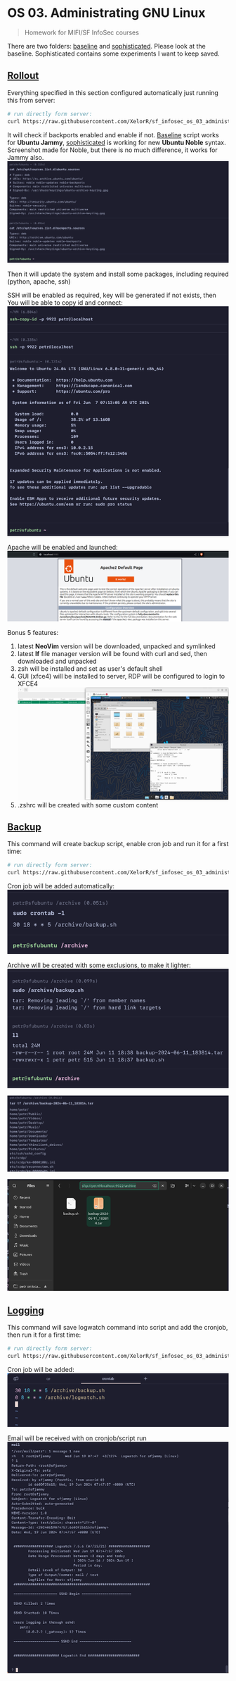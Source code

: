 # OS 03. Administrating GNU Linux

> Homework for MIFI/SF InfoSec courses

There are two folders: [baseline](./baseline/) and [sophisticated](./sophisticated/). Please look at the baseline. Sophisticated contains some experiments I want to keep saved.

## [Rollout](./baseline/rollout.sh)

Everything specified in this section configured automatically just running this from server:
```bash
# run directly form server:
curl https://raw.githubusercontent.com/XelorR/sf_infosec_os_03_administrating-linux/main/baseline/rollout.sh | bash -
```

It will check if backports enabled and enable if not. [Baseline](./baseline/rollout.sh) script works for **Ubuntu Jammy**, [sophisticated](./sophisticated/rollout.sh) is working for new **Ubuntu Noble** syntax. Screenshot made for Noble, but there is no much difference, it works for Jammy also.
![sources add](./assets/sources-list.png)

Then it will update the system and install some packages, including required (python, apache, ssh)

SSH will be enabled as required, key will be generated if not exists, then You will be able to copy id and connect:
![ssh - login successful](./assets/ssh-login-successful.png)

Apache will be enabled and launched:
![apache is running](./assets/apache-is-running.png)

Bonus 5 features:

1. latest **NeoVim** version will be downloaded, unpacked and symlinked
2. latest **lf** file manager version will be found with curl and sed, then downloaded and unpacked
3. zsh will be installed and set as user's default shell
4. GUI (xfce4) will be installed to server, RDP will be configured to login to XFCE4
![xrdp works and connectable](./assets/xrdp-to-vm-works.png)
5. .zshrc will be created with some custom content


## [Backup](./baseline/backup.sh)

This command will create backup script, enable cron job and run it for a first time:
```bash
# run directly form server:
curl https://raw.githubusercontent.com/XelorR/sf_infosec_os_03_administrating-linux/main/baseline/backup.sh | bash -
```

Cron job will be added automatically:
![cron job created](./assets/crontab-created.png)

Archive will be created with some exclusions, to make it lighter:
![archive created](./assets/archive-created.png)

![archive contents](./assets/archive-contents.png)

![backup in it's folder](./assets/backup-in-a-wild.png)

## [Logging](./baseline/logging.sh)

This command will save logwatch command into script and add the cronjob, then run it for a first time:
```bash
# run directly form server:
curl https://raw.githubusercontent.com/XelorR/sf_infosec_os_03_administrating-linux/main/baseline/logging.sh | bash -
```

Cron job will be added:
![crontab added](./assets/crontab-contents.png)

Email will be received with on cronjob/script run
![mail](./assets/mail-form-logwatch)
